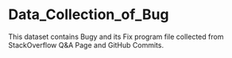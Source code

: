 # Data_Collection_of_Bug
This dataset contains Bugy and its Fix program file collected
from StackOverflow Q&A Page and GitHub Commits.

